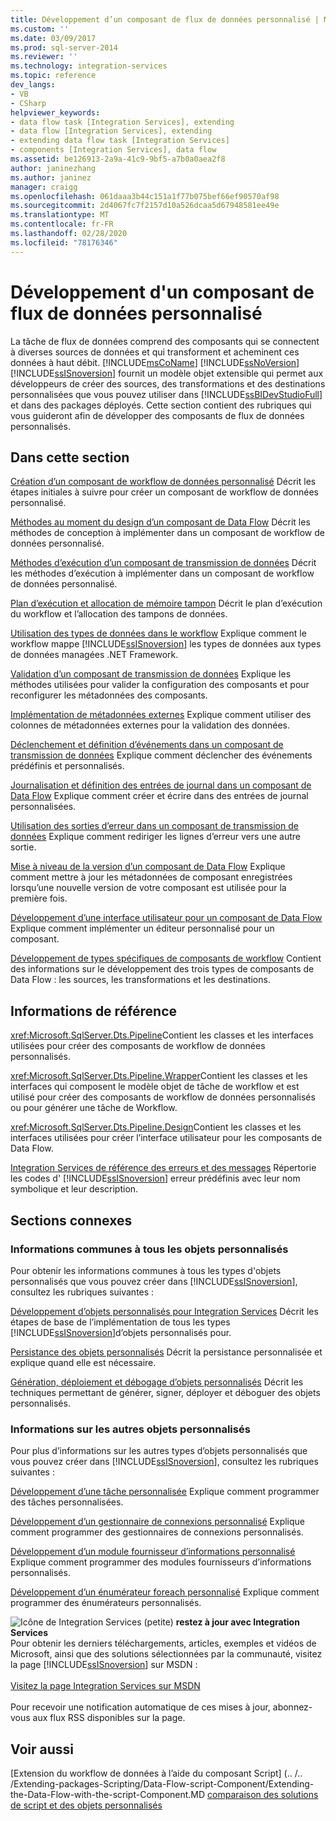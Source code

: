 ```yaml
---
title: Développement d’un composant de flux de données personnalisé | Microsoft Docs
ms.custom: ''
ms.date: 03/09/2017
ms.prod: sql-server-2014
ms.reviewer: ''
ms.technology: integration-services
ms.topic: reference
dev_langs:
- VB
- CSharp
helpviewer_keywords:
- data flow task [Integration Services], extending
- data flow [Integration Services], extending
- extending data flow task [Integration Services]
- components [Integration Services], data flow
ms.assetid: be126913-2a9a-41c9-9bf5-a7b0a0aea2f8
author: janinezhang
ms.author: janinez
manager: craigg
ms.openlocfilehash: 061daaa3b44c151a1f77b075bef66ef90570af98
ms.sourcegitcommit: 2d4067fc7f2157d10a526dcaa5d67948581ee49e
ms.translationtype: MT
ms.contentlocale: fr-FR
ms.lasthandoff: 02/28/2020
ms.locfileid: "78176346"
---
```

# <a name="developing-a-custom-data-flow-component"></a>Développement d'un composant de flux de données personnalisé
  La tâche de flux de données comprend des composants qui se connectent à diverses sources de données et qui transforment et acheminent ces données à haut débit. [!INCLUDE[msCoName](../../../includes/msconame-md.md)] [!INCLUDE[ssNoVersion](../../../includes/ssnoversion-md.md)] [!INCLUDE[ssISnoversion](../../../includes/ssisnoversion-md.md)] fournit un modèle objet extensible qui permet aux développeurs de créer des sources, des transformations et des destinations personnalisées que vous pouvez utiliser dans [!INCLUDE[ssBIDevStudioFull](../../../includes/ssbidevstudiofull-md.md)] et dans des packages déployés. Cette section contient des rubriques qui vous guideront afin de développer des composants de flux de données personnalisés.

## <a name="in-this-section"></a>Dans cette section
 [Création d’un composant de workflow de données personnalisé](creating-a-custom-data-flow-component.md) Décrit les étapes initiales à suivre pour créer un composant de workflow de données personnalisé.

 [Méthodes au moment du design d’un composant de Data Flow](design-time-methods-of-a-data-flow-component.md) Décrit les méthodes de conception à implémenter dans un composant de workflow de données personnalisé.

 [Méthodes d’exécution d’un composant de transmission de données](run-time-methods-of-a-data-flow-component.md) Décrit les méthodes d’exécution à implémenter dans un composant de workflow de données personnalisé.

 [Plan d’exécution et allocation de mémoire tampon](execution-plan-and-buffer-allocation.md) Décrit le plan d’exécution du workflow et l’allocation des tampons de données.

 [Utilisation des types de données dans le workflow](working-with-data-types-in-the-data-flow.md) Explique comment le workflow mappe [!INCLUDE[ssISnoversion](../../../includes/ssisnoversion-md.md)] les types de données aux types de données managées .NET Framework.

 [Validation d’un composant de transmission de données](validating-a-data-flow-component.md) Explique les méthodes utilisées pour valider la configuration des composants et pour reconfigurer les métadonnées des composants.

 [Implémentation de métadonnées externes](implementing-external-metadata.md) Explique comment utiliser des colonnes de métadonnées externes pour la validation des données.

 [Déclenchement et définition d’événements dans un composant de transmission de données](raising-and-defining-events-in-a-data-flow-component.md) Explique comment déclencher des événements prédéfinis et personnalisés.

 [Journalisation et définition des entrées de journal dans un composant de Data Flow](logging-and-defining-log-entries-in-a-data-flow-component.md) Explique comment créer et écrire dans des entrées de journal personnalisées.

 [Utilisation des sorties d’erreur dans un composant de transmission de données](using-error-outputs-in-a-data-flow-component.md) Explique comment rediriger les lignes d’erreur vers une autre sortie.

 [Mise à niveau de la version d’un composant de Data Flow](upgrading-the-version-of-a-data-flow-component.md) Explique comment mettre à jour les métadonnées de composant enregistrées lorsqu’une nouvelle version de votre composant est utilisée pour la première fois.

 [Développement d’une interface utilisateur pour un composant de Data Flow](developing-a-user-interface-for-a-data-flow-component.md) Explique comment implémenter un éditeur personnalisé pour un composant.

 [Développement de types spécifiques de composants de workflow](../../extending-packages-custom-objects-data-flow-types/developing-specific-types-of-data-flow-components.md) Contient des informations sur le développement des trois types de composants de Data Flow : les sources, les transformations et les destinations.

## <a name="reference"></a>Informations de référence
 <xref:Microsoft.SqlServer.Dts.Pipeline>Contient les classes et les interfaces utilisées pour créer des composants de workflow de données personnalisés.

 <xref:Microsoft.SqlServer.Dts.Pipeline.Wrapper>Contient les classes et les interfaces qui composent le modèle objet de tâche de workflow et est utilisé pour créer des composants de workflow de données personnalisés ou pour générer une tâche de Workflow.

 <xref:Microsoft.SqlServer.Dts.Pipeline.Design>Contient les classes et les interfaces utilisées pour créer l’interface utilisateur pour les composants de Data Flow.

 [Integration Services de référence des erreurs et des messages](../../integration-services-error-and-message-reference.md) Répertorie les codes d' [!INCLUDE[ssISnoversion](../../../includes/ssisnoversion-md.md)] erreur prédéfinis avec leur nom symbolique et leur description.

## <a name="related-sections"></a>Sections connexes

### <a name="information-common-to-all-custom-objects"></a>Informations communes à tous les objets personnalisés
 Pour obtenir les informations communes à tous les types d'objets personnalisés que vous pouvez créer dans [!INCLUDE[ssISnoversion](../../../includes/ssisnoversion-md.md)], consultez les rubriques suivantes :

 [Développement d’objets personnalisés pour Integration Services](../../extending-packages-custom-objects/developing-custom-objects-for-integration-services.md) Décrit les étapes de base de l’implémentation de tous les types [!INCLUDE[ssISnoversion](../../../includes/ssisnoversion-md.md)]d’objets personnalisés pour.

 [Persistance des objets personnalisés](../../extending-packages-custom-objects/persisting-custom-objects.md) Décrit la persistance personnalisée et explique quand elle est nécessaire.

 [Génération, déploiement et débogage d’objets personnalisés](../../extending-packages-custom-objects/building-deploying-and-debugging-custom-objects.md) Décrit les techniques permettant de générer, signer, déployer et déboguer des objets personnalisés.

### <a name="information-about-other-custom-objects"></a>Informations sur les autres objets personnalisés
 Pour plus d’informations sur les autres types d’objets personnalisés que vous pouvez créer dans [!INCLUDE[ssISnoversion](../../../includes/ssisnoversion-md.md)], consultez les rubriques suivantes :

 [Développement d’une tâche personnalisée](../../extending-packages-custom-objects/task/developing-a-custom-task.md) Explique comment programmer des tâches personnalisées.

 [Développement d’un gestionnaire de connexions personnalisé](../../extending-packages-custom-objects/connection-manager/developing-a-custom-connection-manager.md) Explique comment programmer des gestionnaires de connexions personnalisés.

 [Développement d’un module fournisseur d’informations personnalisé](../../extending-packages-custom-objects/log-provider/developing-a-custom-log-provider.md) Explique comment programmer des modules fournisseurs d’informations personnalisés.

 [Développement d’un énumérateur foreach personnalisé](../../extending-packages-custom-objects/foreach-enumerator/developing-a-custom-foreach-enumerator.md) Explique comment programmer des énumérateurs personnalisés.

![Icône de Integration Services (petite)](../../media/dts-16.gif "Icône Integration Services (petite)")  **restez à jour avec Integration Services**<br /> Pour obtenir les derniers téléchargements, articles, exemples et vidéos de Microsoft, ainsi que des solutions sélectionnées par la communauté, visitez la page [!INCLUDE[ssISnoversion](../../../includes/ssisnoversion-md.md)] sur MSDN :<br /><br /> [Visitez la page Integration Services sur MSDN](https://go.microsoft.com/fwlink/?LinkId=136655)<br /><br /> Pour recevoir une notification automatique de ces mises à jour, abonnez-vous aux flux RSS disponibles sur la page.

## <a name="see-also"></a>Voir aussi
 [Extension du workflow de données à l’aide du composant Script] (.. /.. /Extending-packages-Scripting/Data-Flow-script-Component/Extending-the-Data-Flow-with-the-script-Component.MD [comparaison des solutions de script et des objets personnalisés](../../extending-packages-scripting/comparing-scripting-solutions-and-custom-objects.md)


